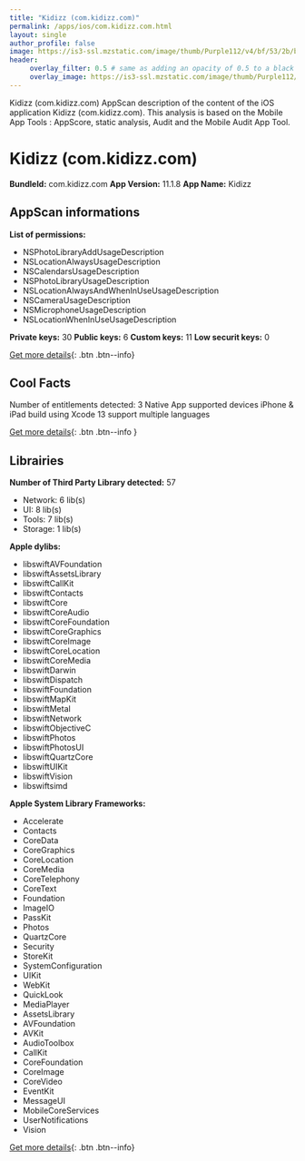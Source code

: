 ```yaml
---
title: "Kidizz (com.kidizz.com)"
permalink: /apps/ios/com.kidizz.com.html
layout: single
author_profile: false
image: https://is3-ssl.mzstatic.com/image/thumb/Purple112/v4/bf/53/2b/bf532b10-bcb1-fd0c-97e2-bc145dde1369/AppIcon-0-0-1x_U007emarketing-0-0-0-10-0-0-sRGB-0-0-0-GLES2_U002c0-512MB-85-220-0-0.png/512x512bb.jpg
header: 
     overlay_filter: 0.5 # same as adding an opacity of 0.5 to a black background
     overlay_image: https://is3-ssl.mzstatic.com/image/thumb/Purple112/v4/bf/53/2b/bf532b10-bcb1-fd0c-97e2-bc145dde1369/AppIcon-0-0-1x_U007emarketing-0-0-0-10-0-0-sRGB-0-0-0-GLES2_U002c0-512MB-85-220-0-0.png/512x512bb.jpg
---
```

Kidizz (com.kidizz.com) AppScan description of the content of the iOS application Kidizz (com.kidizz.com). This analysis is based on the Mobile App Tools : AppScore, static analysis, Audit and the Mobile Audit App Tool.

# Kidizz (com.kidizz.com)

**BundleId:** com.kidizz.com
**App Version:** 11.1.8
**App Name:** Kidizz


## AppScan informations 

**List of permissions:** 
- NSPhotoLibraryAddUsageDescription
- NSLocationAlwaysUsageDescription
- NSCalendarsUsageDescription
- NSPhotoLibraryUsageDescription
- NSLocationAlwaysAndWhenInUseUsageDescription
- NSCameraUsageDescription
- NSMicrophoneUsageDescription
- NSLocationWhenInUseUsageDescription
  
  
**Private keys:** 30
**Public keys:** 6
**Custom keys:** 11
**Low securit keys:** 0
  
[Get more details](/pricing.html){: .btn .btn--info}

## Cool Facts

Number of entitlements detected: 3
Native App
supported devices iPhone & iPad
build using Xcode 13
support multiple languages
  
[Get more details](/pricing.html){: .btn .btn--info }

## Librairies 
**Number of Third Party Library detected:** 57
- Network: 6 lib(s)
- UI: 8 lib(s)
- Tools: 7 lib(s)
- Storage: 1 lib(s)


**Apple dylibs:**
- libswiftAVFoundation
- libswiftAssetsLibrary
- libswiftCallKit
- libswiftContacts
- libswiftCore
- libswiftCoreAudio
- libswiftCoreFoundation
- libswiftCoreGraphics
- libswiftCoreImage
- libswiftCoreLocation
- libswiftCoreMedia
- libswiftDarwin
- libswiftDispatch
- libswiftFoundation
- libswiftMapKit
- libswiftMetal
- libswiftNetwork
- libswiftObjectiveC
- libswiftPhotos
- libswiftPhotosUI
- libswiftQuartzCore
- libswiftUIKit
- libswiftVision
- libswiftsimd


**Apple System Library Frameworks:**
- Accelerate
- Contacts
- CoreData
- CoreGraphics
- CoreLocation
- CoreMedia
- CoreTelephony
- CoreText
- Foundation
- ImageIO
- PassKit
- Photos
- QuartzCore
- Security
- StoreKit
- SystemConfiguration
- UIKit
- WebKit
- QuickLook
- MediaPlayer
- AssetsLibrary
- AVFoundation
- AVKit
- AudioToolbox
- CallKit
- CoreFoundation
- CoreImage
- CoreVideo
- EventKit
- MessageUI
- MobileCoreServices
- UserNotifications
- Vision


  
[Get more details](/pricing.html){: .btn .btn--info}


